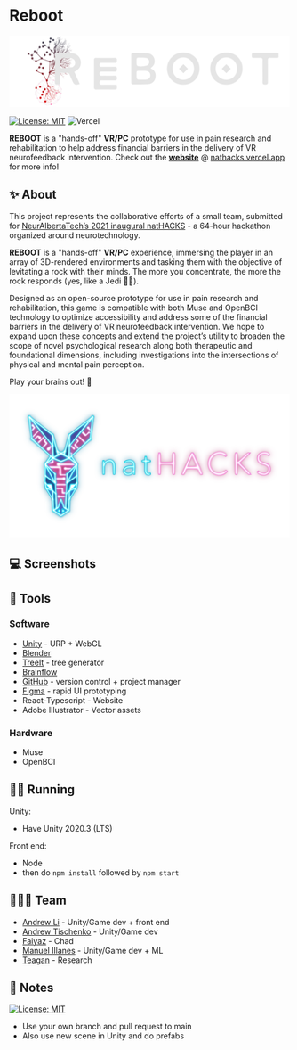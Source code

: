 # Reboot

[![banner](img/banner2.png)](https://nathacks.vercel.app/)

[![License: MIT](https://img.shields.io/badge/License-MIT-blue.svg)](https://opensource.org/licenses/MIT) ![Vercel](https://vercelbadge.vercel.app/api/Zeyu-Li/natHACKS)

**REBOOT** is a "hands-off" **VR/PC** prototype for use in pain research and rehabilitation to help address financial barriers in the delivery of VR neurofeedback intervention. Check out the [**website**](https://nathacks.vercel.app/) @ [nathacks.vercel.app](https://nathacks.vercel.app/) for more info!



## ✨ About

This project represents the collaborative efforts of a small team, submitted for [NeurAlbertaTech’s 2021 inaugural natHACKS](https://nathacks.devpost.com/) - a 64-hour hackathon organized around neurotechnology. 

**REBOOT** is a "hands-off" **VR/PC** experience, immersing the player in an array of 3D-rendered environments and tasking them with the objective of levitating a rock with their minds. The more you concentrate, the more the rock responds (yes, like a Jedi 🐱‍👤). 

Designed as an open-source prototype for use in pain research and rehabilitation, this game is compatible with both Muse and OpenBCI technology to optimize accessibility and address some of the financial barriers in the delivery of VR neurofeedback intervention. We hope to expand upon these concepts and extend the project’s utility to broaden the scope of novel psychological research along both therapeutic and foundational dimensions, including investigations into the intersections of physical and mental pain perception. 

Play your brains out! 🎉

[![natHACKS](img/natHACKS.png)](https://nathacks.devpost.com/)



## 💻 Screenshots





## 🔨 Tools

### Software

* [Unity](https://unity.com/) - URP + WebGL
* [Blender](https://www.blender.org/)
* [TreeIt](https://www.evolved-software.com/treeit/treeit) - tree generator
* [Brainflow](https://brainflow.org/)
* [GitHub](https://www.github.com) - version control + project manager
* [Figma](https://www.figma.com/file/IcfrvkiN2HaKL51XlhzF6Y/natHACKS?node-id=0%3A1) - rapid UI prototyping
* React-Typescript - Website
* Adobe Illustrator - Vector assets

### Hardware

* Muse
* OpenBCI



## 🏃‍♀️ Running

Unity:

* Have Unity 2020.3 (LTS)

Front end:

* Node
* then do `npm install` followed by `npm start`



## 👨‍👧‍👧 Team

<!--- put your links here --->

* [Andrew Li](http://andrewli.site/) - Unity/Game dev + front end
* [Andrew Tischenko]() - Unity/Game dev 
* [Faiyaz]() - Chad 
* [Manuel Illanes](https://github.com/rmib200) -  Unity/Game dev + ML
* [Teagan]() - Research



## 📰 Notes

[![License: MIT](https://img.shields.io/badge/License-MIT-blue.svg)](https://opensource.org/licenses/MIT)

* Use your own branch and pull request to main
* Also use new scene in Unity and do prefabs 
